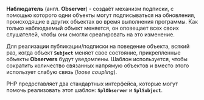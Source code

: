 **Наблюдатель** (англ. **Observer**) - создаёт механизм подписки, с помощью которого одни объекты могут
подписываться на обновления, происходящие в других объектах во время выполнения программы.
Как только наблюдаемый объект меняется, он оповещает всех своих слушателей, чтобы они смогли среагировать на это изменение.

Для реализации публикации/подписки на поведение объекта, всякий раз, когда объект **`Subject`** меняет свое состояние,
прикрепленные объекты **Observers** будут уведомлены. Шаблон используется, чтобы сократить количество связанных
напрямую объектов и вместо этого использует слабую связь (_loose coupling_).

PHP предоставляет два стандартных интерфейса, которые могут помочь реализовать этот шаблон: **`SplObserver`** и **`SplSubject`**.